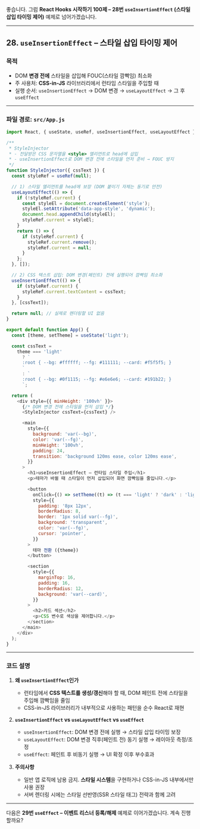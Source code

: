 좋습니다.
그럼 **React Hooks 시작하기 100제 – 28번 `useInsertionEffect` (스타일 삽입 타이밍 제어)** 예제로 넘어가겠습니다.

---

## 28. `useInsertionEffect` – 스타일 삽입 타이밍 제어

### 목적

* DOM **변경 전에** 스타일을 삽입해 FOUC(스타일 깜빡임) 최소화
* 주 사용처: **CSS-in-JS** 라이브러리에서 런타임 스타일을 주입할 때
* 실행 순서: `useInsertionEffect` → DOM 변경 → `useLayoutEffect` → 그 후 `useEffect`

---

### 파일 경로: `src/App.js`

```javascript
import React, { useState, useRef, useInsertionEffect, useLayoutEffect } from 'react';

/**
 * StyleInjector
 * - 전달받은 CSS 문자열을 <style> 엘리먼트로 head에 삽입
 * - useInsertionEffect로 DOM 변경 전에 스타일을 먼저 준비 → FOUC 방지
 */
function StyleInjector({ cssText }) {
  const styleRef = useRef(null);

  // 1) 스타일 엘리먼트를 head에 보장 (DOM 붙이기 자체는 동기로 안전)
  useLayoutEffect(() => {
    if (!styleRef.current) {
      const styleEl = document.createElement('style');
      styleEl.setAttribute('data-app-style', 'dynamic');
      document.head.appendChild(styleEl);
      styleRef.current = styleEl;
    }
    return () => {
      if (styleRef.current) {
        styleRef.current.remove();
        styleRef.current = null;
      }
    };
  }, []);

  // 2) CSS 텍스트 삽입: DOM 변경(페인트) 전에 실행되어 깜빡임 최소화
  useInsertionEffect(() => {
    if (styleRef.current) {
      styleRef.current.textContent = cssText;
    }
  }, [cssText]);

  return null; // 실제로 렌더링할 UI 없음
}

export default function App() {
  const [theme, setTheme] = useState('light');

  const cssText =
    theme === 'light'
      ? `
      :root { --bg: #ffffff; --fg: #111111; --card: #f5f5f5; }
      `
      : `
      :root { --bg: #0f1115; --fg: #e6e6e6; --card: #191b22; }
      `;

  return (
    <div style={{ minHeight: '100vh' }}>
      {/* DOM 변경 전에 스타일을 먼저 삽입 */}
      <StyleInjector cssText={cssText} />

      <main
        style={{
          background: 'var(--bg)',
          color: 'var(--fg)',
          minHeight: '100vh',
          padding: 24,
          transition: 'background 120ms ease, color 120ms ease',
        }}
      >
        <h1>useInsertionEffect – 런타임 스타일 주입</h1>
        <p>테마가 바뀔 때 스타일이 먼저 삽입되어 화면 깜빡임을 줄입니다.</p>

        <button
          onClick={() => setTheme((t) => (t === 'light' ? 'dark' : 'light'))}
          style={{
            padding: '8px 12px',
            borderRadius: 8,
            border: '1px solid var(--fg)',
            background: 'transparent',
            color: 'var(--fg)',
            cursor: 'pointer',
          }}
        >
          테마 전환 ({theme})
        </button>

        <section
          style={{
            marginTop: 16,
            padding: 16,
            borderRadius: 12,
            background: 'var(--card)',
          }}
        >
          <h2>카드 섹션</h2>
          <p>CSS 변수로 색상을 제어합니다.</p>
        </section>
      </main>
    </div>
  );
}
```

---

### 코드 설명

1. **왜 `useInsertionEffect`인가**

   * 런타임에서 **CSS 텍스트를 생성/갱신**해야 할 때, DOM 페인트 전에 스타일을 주입해 깜빡임을 줄임
   * CSS-in-JS 라이브러리가 내부적으로 사용하는 패턴을 순수 React로 재현

2. **`useInsertionEffect` vs `useLayoutEffect` vs `useEffect`**

   * `useInsertionEffect`: DOM 변경 전에 실행 → 스타일 삽입 타이밍 보장
   * `useLayoutEffect`: DOM 변경 직후(페인트 전) 동기 실행 → 레이아웃 측정/조정
   * `useEffect`: 페인트 후 비동기 실행 → UI 확정 이후 부수효과

3. **주의사항**

   * 일반 앱 로직에 남용 금지. **스타일 시스템**을 구현하거나 CSS-in-JS 내부에서만 사용 권장
   * 서버 렌더링 시에는 스타일 선반영(SSR 스타일 태그) 전략과 함께 고려

---

다음은 **29번 `useEffect` – 이벤트 리스너 등록/해제** 예제로 이어가겠습니다.
계속 진행할까요?
